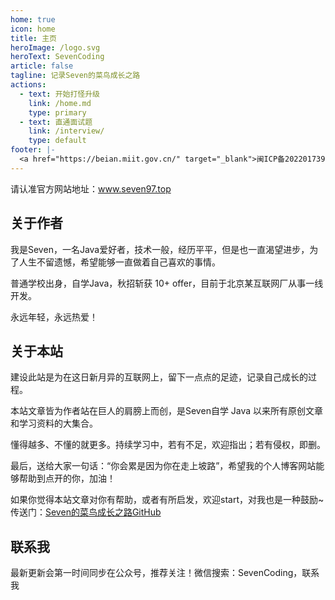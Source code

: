 ```yaml
---
home: true
icon: home
title: 主页
heroImage: /logo.svg
heroText: SevenCoding
article: false
tagline: 记录Seven的菜鸟成长之路
actions:
  - text: 开始打怪升级
    link: /home.md
    type: primary
  - text: 直通面试题
    link: /interview/
    type: default
footer: |-
  <a href="https://beian.miit.gov.cn/" target="_blank">闽ICP备2022017393号</a> | 主题: <a href="https://vuepress-theme-hope.github.io/v2/" target="_blank">VuePress Theme Hope</a>
---
```


请认准官方网站地址：www.seven97.top

## 关于作者

我是Seven，一名Java爱好者，技术一般，经历平平，但是也一直渴望进步，为了人生不留遗憾，希望能够一直做着自己喜欢的事情。

普通学校出身，自学Java，秋招斩获 10+ offer，目前于北京某互联网厂从事一线开发。

永远年轻，永远热爱！

## 关于本站

建设此站是为在这日新月异的互联网上，留下一点点的足迹，记录自己成长的过程。

本站文章皆为作者站在巨人的肩膀上而创，是Seven自学 Java 以来所有原创文章和学习资料的大集合。

懂得越多、不懂的就更多。持续学习中，若有不足，欢迎指出；若有侵权，即删。

最后，送给大家一句话：“你会累是因为你在走上坡路”，希望我的个人博客网站能够帮助到点开的你，加油！

如果你觉得本站文章对你有帮助，或者有所启发，欢迎start，对我也是一种鼓励~  传送门：[Seven的菜鸟成长之路GitHub](https://github.com/Seven-97/SevenBlog)


## 联系我

最新更新会第一时间同步在公众号，推荐关注！微信搜索：SevenCoding，联系我

<!-- @include: @article-footer.snippet.md -->    
